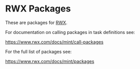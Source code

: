 # RWX Packages

These are packages for [RWX](https://www.rwx.com/).

For documentation on calling packages in task definitions see:

https://www.rwx.com/docs/mint/call-packages

For the full list of packages see:

https://www.rwx.com/docs/mint/packages
